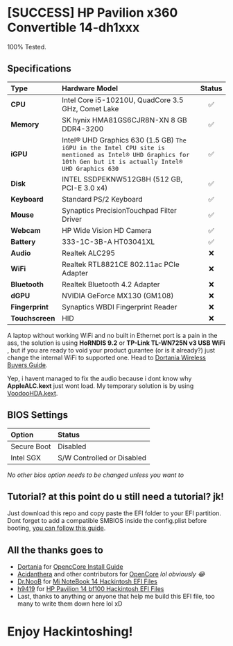# [SUCCESS] HP Pavilion x360 Convertible 14-dh1xxx
100% Tested.

## Specifications
| Type        | Hardware Model                                     | Status |
| :---        | :---                                               | :---: |
| **CPU**         | Intel Core i5-10210U, QuadCore 3.5 GHz, Comet Lake | ✅ |
| **Memory**      | SK hynix HMA81GS6CJR8N-XN	8 GB DDR4-3200           | ✅ |
| **iGPU**        | Intel® UHD Graphics 630 (1.5 GB) `The iGPU in the Intel CPU site is mentioned as Intel® UHD Graphics for 10th Gen but it is actually Intel® UHD Graphics 630`| ✅ |
| **Disk**        | INTEL SSDPEKNW512G8H  (512 GB, PCI-E 3.0 x4)       | ✅ |
| **Keyboard**    | Standard PS/2 Keyboard                             | ✅ |
| **Mouse**       | Synaptics PrecisionTouchpad Filter Driver          | ✅ |
| **Webcam**      | HP Wide Vision HD Camera                           | ✅ |
| **Battery**     | 333-1C-3B-A HT03041XL                              | ✅ |
| **Audio**       | Realtek ALC295                                     | ❌ |
| **WiFi**        | Realtek RTL8821CE 802.11ac PCIe Adapter            | ❌ |
| **Bluetooth**   | Realtek Bluetooth 4.2 Adapter                      | ❌ |
| **dGPU**        | NVIDIA GeForce MX130 (GM108)                       | ❌ |
| **Fingerprint** | Synaptics WBDI Fingerprint Reader                  | ❌ |
| **Touchscreen** | HID                                                | ❌ |

A laptop without working WiFi and no built in Ethernet port is a pain in the ass, the solution is using **HoRNDIS 9.2** or **TP-Link TL-WN725N v3 USB WiFi** , but if you are ready to void your product gurantee (or is it already?) just change the internal WiFi to supported one. Head to [Dortania Wireless Buyers Guide](https://dortania.github.io/Wireless-Buyers-Guide/unsupported.html#supported-chipsets).

Yep, i havent managed to fix the audio because i dont know why **AppleALC.kext** just wont load.
My temporary solution is by using [VoodooHDA.kext](https://sourceforge.net/projects/voodoohda/).


## BIOS Settings
| Option              | Status                     |
| :---                | :---                       |
| Secure Boot         | Disabled                   |
| Intel SGX           | S/W Controlled or Disabled |

*No other bios option needs to be changed unless you want to*

## Tutorial? at this point do u still need a tutorial? jk!
Just download this repo and copy paste the EFI folder to your EFI partition. 
Dont forget to add a compatible SMBIOS inside the config.plist before booting, [you can follow this guide](https://dortania.github.io/OpenCore-Install-Guide/config-laptop.plist/coffee-lake-plus.html#platforminfo).

## All the thanks goes to
- [Dortania](https://github.com/dortania) for [OpencCore Install Guide](https://dortania.github.io/OpenCore-Install-Guide/)
- [Acidanthera](https://github.com/acidanthera) and other contributors for [OpenCore](https://github.com/acidanthera/OpenCorePkg) *lol obviously 😂*
- [Dr.NooB](https://github.com/itsdrnoob) for [Mi NoteBook 14 Hackintosh EFI Files](https://github.com/itsdrnoob/Mi-NoteBook-14-Hackintosh)
- [h9419](https://github.com/h9419) for [HP Pavilion 14 bf100 Hackintosh EFI Files](https://github.com/h9419/HP_Pavilion_14_bf100_Hackintosh)
- Last, thanks to anything or anyone that help me build this EFI file, too many to write them down here lol xD

# Enjoy Hackintoshing!
